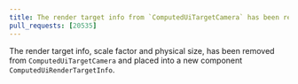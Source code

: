 ```yaml
---
title: The render target info from `ComputedUiTargetCamera` has been removed.
pull_requests: [20535]
---
```


The render target info, scale factor and physical size, has been removed from `ComputedUiTargetCamera` and placed into a new component `ComputedUiRenderTargetInfo`.
